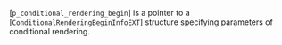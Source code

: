 [`p_conditional_rendering_begin`] is a pointer to a
[`ConditionalRenderingBeginInfoEXT`] structure specifying parameters
of conditional rendering.